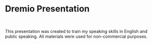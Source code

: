 <h1>Dremio Presentation</h1>
<br>
<p>This presentation was created to train my speaking skills in English and public speaking.
All materials were used for non-commercial purposes.</p>
